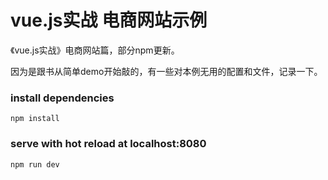 # vue.js实战 电商网站示例
《vue.js实战》电商网站篇，部分npm更新。

因为是跟书从简单demo开始敲的，有一些对本例无用的配置和文件，记录一下。

### install dependencies
`npm install`

### serve with hot reload at localhost:8080
`npm run dev`


